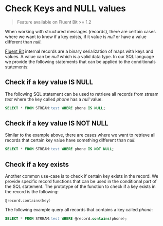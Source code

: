 # Check Keys and NULL values

> Feature available on Fluent Bit &gt;= 1.2

When working with structured messages \(records\), there are certain cases where we want to know if a key exists, if it value is _null_ or have a value different than _null_.

[Fluent Bit](https://fluentbit.io) internal records are a binary serialization of maps with keys and values. A value can be _null_ which is a valid data type. In our SQL language we provide the following statements that can be applied to the conditionals statements:

## Check if a key value IS NULL

The following SQL statement can be used to retrieve all records from stream _test_ where the key called _phone_ has a _null_ value:

```sql
SELECT * FROM STREAM:test WHERE phone IS NULL;
```

## Check if a key value IS NOT NULL

Similar to the example above, there are cases where we want to retrieve all records that certain key value have something different than _null_:

```sql
SELECT * FROM STREAM:test WHERE phone IS NOT NULL;
```

## Check if a key exists

Another common use-case is to check if certain key exists in the record. We provide specific record functions that can be used in the conditional part of the SQL statement. The prototype of the function to check if a key exists in the record is the following:

```text
@record.contains(key)
```

The following example query all records that contains a key called _phone_:

```sql
SELECT * FROM STREAM:test WHERE @record.contains(phone);
```


